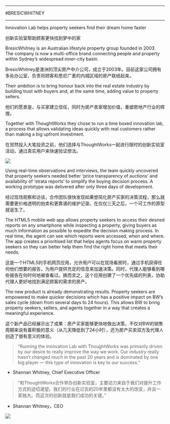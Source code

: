 ___
#BRESICWHITNEY
 ___
 Innovation Lab helps property seekers find their dream home faster
 
 创新实验室帮助顾客更快找到梦中的家
 
BresicWhitney is an Australian lifestyle property group founded in 2003. The company is now a multi-office brand connecting people and property within Sydney’s widespread inner-city basin.

BresicWhitney是澳洲的顶尖房产中介公司，成立于2003年。目前这家公司拥有多处办公室，负责将顾客和悉尼广袤的内城区域的房产联结起来。

Their ambition is to bring honour back into the real estate industry by building trust with buyers and, at the same time, adding value to property sellers.

他们的愿景是，与买家建立信任，同时为房产卖家增加价值，重塑房地产行业的辉煌。

Together with ThoughtWorks they chose to run a time boxed innovation lab, a process that allows validating ideas quickly with real customers rather than making a big upfront investment.
 
在贸然投入大笔投资之前，他们选择与ThoughtWorks一起进行限时的创新实验室活动，通过真实用户来快速验证想法。
 
 ![](https://67fb162d391b3c725e9d-210fd98f9f4ad5bac2f98cc8e61aaae5.ssl.cf2.rackcdn.com/clients/module_image-29d561b7b52ba7bb13b9e94b039c7ecb.jpeg)
 
Using real-time observations and interviews, the team quickly uncovered that property seekers needed better ‘price transparency of auctions’ and availability of ‘strata reports’ to simplify the buying decision process. A working prototype was delivered after only three days of development.

经过现场观察和访谈，合作团队很快发现如果想简化房产买家的决策流程，那么就需要更价格透明的拍卖和更靠谱的维护记录。在仅仅三天之后，一个可工作的原型就诞生了。

The HTML5 mobile web app allows property seekers to access their desired reports on any smartphone while inspecting a property, giving buyers as much information as possible to expedite the decision making process. In real time, the agent can see which reports were accessed, when and where. The app creates a prioritised list that helps agents focus on warm property seekers so they can better help them find the right home that meets their needs.

这是一个HTML5的手机网页应用，允许用户可以在现场看房时，通过手机获得任何他们想要的报告，为用户提供充足的信息来加速决策。同时，代理人能够看到哪些报告在何时何地被查看过。换而言之，这个应用创建了一个优先级的列表，协助代理人更好地找到满足顾客的需求的房产。

The new product is already demonstrating results. Property seekers are empowered to make quicker decisions which has a positive impact on BW’s sales cycle (down from several days to 24 hours). This allows BW to bring property seekers, sellers, and agents together in a way that creates a meaningful experience.  

这个新产品已经展示出了成果：房产买家能够更快地做出决策，不仅对BW的销售周期来说有着积极的意义（从几天降低到了24小时），还为房产买卖双方及代理人创造了很有意义的体验。

> “Running the Innovation Lab with ThoughtWorks was primarily driven by our desire to really improve the way we work. Our industry really hasn’t changed much in the past 20 years and is dominated by one big player — this type of innovation is key to our success.”
- Shannan Whitney, Chief Executive Officer 

> “和ThoughtWorks合作举办创新实验室，主要动力来自于我们对提升工作方式的迫切渴望。我们的行业在过去的20年里都没有太大的改变，并且一家独大。而这次的创新就是我们成功的关键。”
- Shannan Whitney，CEO

![](https://67fb162d391b3c725e9d-210fd98f9f4ad5bac2f98cc8e61aaae5.ssl.cf2.rackcdn.com/clients/module_image-d1727cc8c1e372031a92c1782a31e726.jpeg)